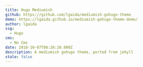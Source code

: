 ```yaml
---
title: Hugo Mediumish
github: https://github.com/lgaida/mediumish-gohugo-theme
demo: https://lgaida.github.io/mediumish-gohugo-theme-demo/
author: lgaida
ssg:
  - Hugo
cms:
  - No Cms
date: 2018-10-07T08:26:20.000Z
description: A mediumish gohugo theme, ported from jekyll
stale: false
---
```

